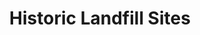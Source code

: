 ---
schema: default
title: Historic Landfill Sites
organization: South Ayrshire Council
notes: Areas used historically for landfill
resources:

  - name: Historic Landfill Sites FEATURE LAYER
  - url: 
  - format: FEATURE LAYER

license: 
category:

  - environment

  - waste

  - historic


  - 

maintainer: Tim Wisniewski
maintainer_email: tim@timwis.com
---